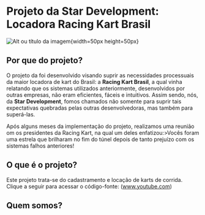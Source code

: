 # Projeto da Star Development: Locadora Racing Kart Brasil

![Alt ou título da imagem](https://clipground.com/images/go-kart-png-10.jpg){width=50px height=50px}

## Por que do projeto?

O projeto da foi desenvolvido visando suprir as necessidades processuais da maior locadora de kart do Brasil: a **Racing Kart Brasil**, a qual vinha relatando que os sistemas utilizados anteriormente, desenvolvidos por outras empresas, não eram eficientes, fáceis e intuitivos. Assim sendo, nós, da **Star Development**, fomos chamados não somente para suprir tais expectativas quebradas pelas outras desenvolvedoras, mas também para superá-las.

Após alguns meses da implementação do projeto, realizamos uma reunião om os presidentes da Racing Kart, na qual um deles enfatizou:>Vocês foram uma estrela que brilharam no fim do túnel depois de tanto prejuízo com os sistemas falhos anteriores! 

## O que é o projeto?

Este projeto trata-se do cadastramento e locação de karts de corrida.
Clique a seguir para acessar o código-fonte: (www.youtube.com)

## Quem somos?




